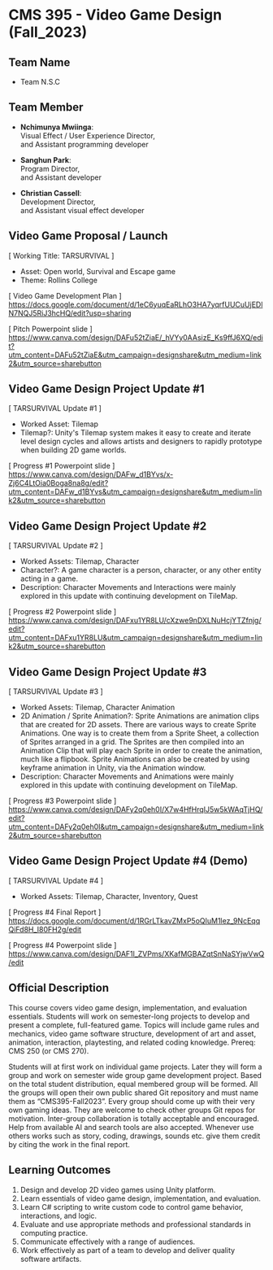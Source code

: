 # CMS 395 - Video Game Design (Fall_2023)

## Team Name
- Team N.S.C

## Team Member
- **Nchimunya Mwiinga**:  
Visual Effect / User Experience Director,  
and Assistant programming developer 
  
- **Sanghun Park**:    
Program Director,  
and Assistant developer

- **Christian Cassell**:  
Development Director,  
and Assistant visual effect developer  

## Video Game Proposal / Launch
[ Working Title: TARSURVIVAL ]
- Asset: Open world, Survival and Escape game
- Theme: Rollins College

[ Video Game Development Plan ]  
https://docs.google.com/document/d/1eC6yuqEaRLhO3HA7yqrfUUCuUjEDlN7NQJ5RiJ3hcHQ/edit?usp=sharing

[ Pitch Powerpoint slide ]  
https://www.canva.com/design/DAFu52tZiaE/_hVYy0AAsizE_Ks9ffJ6XQ/edit?utm_content=DAFu52tZiaE&utm_campaign=designshare&utm_medium=link2&utm_source=sharebutton

## Video Game Design Project Update #1
[ TARSURVIVAL Update #1 ]
- Worked Asset: Tilemap
- Tilemap?: Unity's Tilemap system makes it easy to create and iterate level design cycles and allows artists and designers to rapidly prototype when building 2D game worlds.  

[ Progress #1 Powerpoint slide ]  
https://www.canva.com/design/DAFw_d1BYvs/x-Zj6C4LtOia0Boga8na8g/edit?utm_content=DAFw_d1BYvs&utm_campaign=designshare&utm_medium=link2&utm_source=sharebutton

## Video Game Design Project Update #2 
[ TARSURVIVAL Update #2 ]
- Worked Assets: Tilemap, Character
- Character?: A game character is a person, character, or any other entity acting in a game.
- Description: Character Movements and Interactions were mainly explored in this update with continuing development on TileMap.

[ Progress #2 Powerpoint slide ]  
https://www.canva.com/design/DAFxu1YR8LU/cXzwe9nDXLNuHcjYTZfnjg/edit?utm_content=DAFxu1YR8LU&utm_campaign=designshare&utm_medium=link2&utm_source=sharebutton

## Video Game Design Project Update #3 
[ TARSURVIVAL Update #3 ]
- Worked Assets: Tilemap, Character Animation
- 2D Animation / Sprite Animation?: Sprite Animations are animation clips that are created for 2D assets. There are various ways to create Sprite Animations. One way is to create them from a Sprite Sheet, a collection of Sprites arranged in a grid. The Sprites are then compiled into an Animation Clip that will play each Sprite in order to create the animation, much like a flipbook. Sprite Animations can also be created by using keyframe animation in Unity, via the Animation window.  
- Description: Character Movements and Animations were mainly explored in this update with continuing development on TileMap.

[ Progress #3 Powerpoint slide ]  
https://www.canva.com/design/DAFy2q0eh0I/X7w4HfHrqIJ5w5kWAqTjHQ/edit?utm_content=DAFy2q0eh0I&utm_campaign=designshare&utm_medium=link2&utm_source=sharebutton

## Video Game Design Project Update #4 (Demo)
[ TARSURVIVAL Update #4 ]
- Worked Assets: Tilemap, Character, Inventory, Quest

[ Progress #4 Final Report ] 
https://docs.google.com/document/d/1RGrLTkavZMxP5oQIuM1lez_9NcEqqQiFd8H_I80FH2g/edit

[ Progress #4 Powerpoint slide ]  
https://www.canva.com/design/DAF1l_ZVPms/XKafMGBAZqtSnNaSYjwVwQ/edit

## Official Description
This course covers video game design, implementation, and evaluation essentials. Students will
work on semester-long projects to develop and present a complete, full-featured game. Topics
will include game rules and mechanics, video game software structure, development of art and
asset, animation, interaction, playtesting, and related coding knowledge. Prereq: CMS 250 (or
CMS 270).

Students will at first work on individual game projects. Later they will form a group and work on
semester wide group game development project. Based on the total student distribution, equal
membered group will be formed. All the groups will open their own public shared Git repository
and must name them as “CMS395-Fall2023”. Every group should come up with their very own
gaming ideas. They are welcome to check other groups Git repos for motivation. Inter-group
collaboration is totally acceptable and encouraged. Help from available AI and search tools are
also accepted. Whenever use others works such as story, coding, drawings, sounds etc. give them
credit by citing the work in the final report.


## Learning Outcomes
1. Design and develop 2D video games using Unity platform.
2. Learn essentials of video game design, implementation, and evaluation.
3. Learn C# scripting to write custom code to control game behavior, interactions, and logic.
4. Evaluate and use appropriate methods and professional standards in computing practice.
5. Communicate effectively with a range of audiences.
6. Work effectively as part of a team to develop and deliver quality software artifacts.

